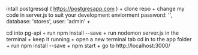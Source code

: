 intall postgressql ( https://postgresapp.com ) + clone repo + change my code in server.js to suit
your development enviorment 
    password: '',
    database: 'stores',
    user: 'admin' + 
   
   cd into pg-api + run npm install --save + run nodemon server.js in the terminal + keep it running + open a new terminal tab
    cd in to the  app folder + run npm install --save + npm start + go to  http://localhost:3000/
